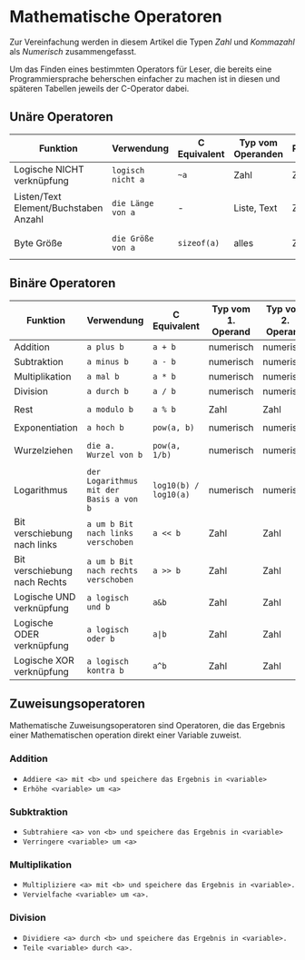 # Mathematische Operatoren
Zur Vereinfachung werden in diesem Artikel die Typen *Zahl* und *Kommazahl* als *Numerisch* zusammengefasst.

Um das Finden eines bestimmten Operators für Leser, die bereits eine Programmiersprache beherschen einfacher zu machen ist
in diesen und späteren Tabellen jeweils der C-Operator dabei.

## Unäre Operatoren
| Funktion                              | Verwendung        | C Equivalent | Typ vom Operanden | Rückgabetyp | Beispiel                | Ergebnis |
|---------------------------------------|-------------------|--------------|-------------------|-------------|-------------------------|----------|
| Logische NICHT verknüpfung            | `logisch nicht a` | `~a`         | Zahl              | Zahl        | `logisch nicht 1        | -2       |
| Listen/Text Element/Buchstaben Anzahl | `die Länge von a` | -            | Liste, Text       | Zahl        | `Die Länge von "Hallo"` | 5        |
| Byte Größe                            | `die Größe von a` | `sizeof(a)`  | alles             | Zahl        | `Die Größe von 1`       | 8        |

## Binäre Operatoren
|Funktion|Verwendung|C Equivalent|Typ vom 1. Operand| Typ vom 2. Operand|Rückgabetyp|Beispiel|Ergebnis|
|--------|----------|------------|------------------|-------------------|-----------|--------|--|
|Addition|`a plus b`|`a + b`|numerisch|numerisch|numerisch|`1 plus 1`|2|
|Subtraktion|`a minus b`|`a - b`|numerisch|numerisch|numerisch|`1 minus 2`|-1|
|Multiplikation|`a mal b`|`a * b`|numerisch|numerisch|numerisch|`5 mal 3`|15|
|Division|`a durch b`|`a / b`|numerisch|numerisch|Kommazahl|`6 durch 2`|3|
|Rest|`a modulo b`|`a % b`|Zahl|Zahl|Zahl|`16 modulo 12`|4|
|Exponentiation|`a hoch b`|`pow(a, b)`|numerisch|numerisch|Kommazahl|`2 hoch 8`|256|
|Wurzelziehen|`die a. Wurzel von b`|`pow(a, 1/b)`|numerisch|numerisch|Kommazahl|`die 2. Wurzel von 9`|3|
|Logarithmus|`der Logarithmus mit der Basis a von b`|`log10(b) / log10(a)`|numerisch|numerisch|Kommazahl|`der Logarithmus von 100 zur Basis 10`|2|
|Bit verschiebung nach links|`a um b Bit nach links verschoben`|`a << b`|Zahl|Zahl|Zahl|`7 um 3 Bit nach links verschoben`|56|
|Bit verschiebung nach Rechts|`a um b Bit nach rechts verschoben`|`a >> b`|Zahl|Zahl|Zahl|`70 um 2 Bit nach rechts verschoben`|17|
|Logische UND verknüpfung|`a logisch und b`|`a&b`|Zahl|Zahl|Zahl|`5 logisch und 2`|0|
|Logische ODER verknüpfung|`a logisch oder b`|`a\|b`|Zahl|Zahl|Zahl|`5 logisch oder 2`|7|
|Logische XOR verknüpfung|`a logisch kontra b`|`a^b`|Zahl|Zahl|Zahl|`8 logisch kontra 5`|13|

## Zuweisungsoperatoren

Mathematische Zuweisungsoperatoren sind Operatoren, die das Ergebnis einer Mathematischen operation direkt einer Variable zuweist.

### Addition
- `Addiere <a> mit <b> und speichere das Ergebnis in <variable>`
- `Erhöhe <variable> um <a>`

### Subktraktion
- `Subtrahiere <a> von <b> und speichere das Ergebnis in <variable>`
- `Verringere <variable> um <a>`

### Multiplikation

- `Multipliziere <a> mit <b> und speichere das Ergebnis in <variable>.`
- `Vervielfache <variable> um <a>.`

### Division
- `Dividiere <a> durch <b> und speichere das Ergebnis in <variable>.`
- `Teile <variable> durch <a>.`